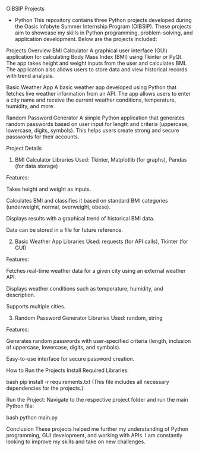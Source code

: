 OIBSIP Projects 
- Python
This repository contains three Python projects developed during the Oasis Infobyte Summer Internship Program (OIBSIP). These projects aim to showcase my skills in Python programming, problem-solving, and application development. Below are the projects included:

Projects Overview
BMI Calculator
A graphical user interface (GUI) application for calculating Body Mass Index (BMI) using Tkinter or PyQt. The app takes height and weight inputs from the user and calculates BMI. The application also allows users to store data and view historical records with trend analysis.

Basic Weather App
A basic weather app developed using Python that fetches live weather information from an API. The app allows users to enter a city name and receive the current weather conditions, temperature, humidity, and more.

Random Password Generator
A simple Python application that generates random passwords based on user input for length and criteria (uppercase, lowercase, digits, symbols). This helps users create strong and secure passwords for their accounts.

Project Details
1. BMI Calculator
Libraries Used: Tkinter, Matplotlib (for graphs), Pandas (for data storage)

Features:

Takes height and weight as inputs.

Calculates BMI and classifies it based on standard BMI categories (underweight, normal, overweight, obese).

Displays results with a graphical trend of historical BMI data.

Data can be stored in a file for future reference.

2. Basic Weather App
Libraries Used: requests (for API calls), Tkinter (for GUI)

Features:

Fetches real-time weather data for a given city using an external weather API.

Displays weather conditions such as temperature, humidity, and description.

Supports multiple cities.

3. Random Password Generator
Libraries Used: random, string

Features:

Generates random passwords with user-specified criteria (length, inclusion of uppercase, lowercase, digits, and symbols).

Easy-to-use interface for secure password creation.

How to Run the Projects
Install Required Libraries:

bash
pip install -r requirements.txt
(This file includes all necessary dependencies for the projects.)

Run the Project:
Navigate to the respective project folder and run the main Python file:

bash
python main.py

Conclusion
These projects helped me further my understanding of Python programming, GUI development, and working with APIs. I am constantly looking to improve my skills and take on new challenges.
